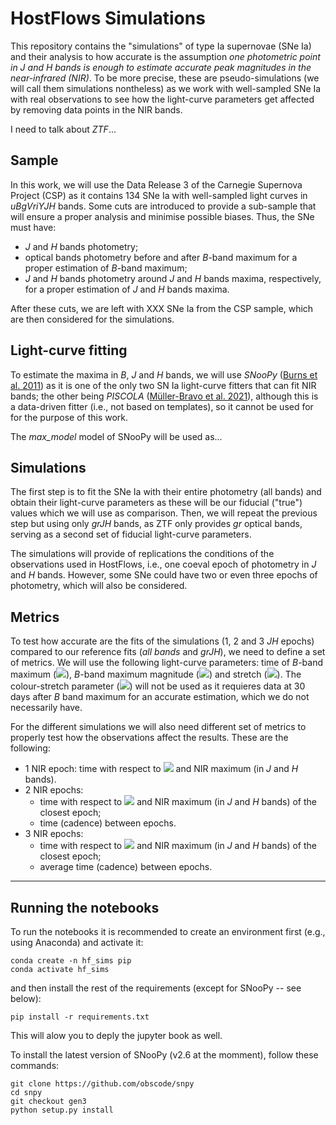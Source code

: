 # HostFlows Simulations

This repository contains the "simulations" of type Ia supernovae (SNe Ia) and their analysis to how accurate is the assumption *one photometric point in J and H bands is enough to estimate accurate peak magnitudes in the near-infrared (NIR)*. To be more precise, these are pseudo-simulations (we will call them simulations nontheless) as we work with well-sampled SNe Ia with real observations to see how the light-curve parameters get affected by removing data points in the NIR bands.

I need to talk about *ZTF*...

## Sample

In this work, we will use the Data Release 3 of the Carnegie Supernova Project (CSP) as it contains 134 SNe Ia with well-sampled light curves in *uBgVriYJH* bands. Some cuts are introduced to provide a sub-sample that will ensure a proper analysis and minimise possible biases. Thus, the SNe must have:

* *J* and *H* bands photometry;
* optical bands photometry before and after *B*-band maximum for a proper estimation of *B*-band maximum;
* *J* and *H* bands photometry around *J* and *H* bands maxima, respectively, for a proper estimation of *J* and *H* bands maxima.

After these cuts, we are left with XXX SNe Ia from the CSP sample, which are then considered for the simulations.

## Light-curve fitting

To estimate the maxima in *B*, *J* and *H* bands, we will use *SNooPy* ([Burns et al. 2011](https://ui.adsabs.harvard.edu/abs/2011AJ....141...19B/abstract)) as it is one of the only two SN Ia light-curve fitters that can fit NIR bands; the other being *PISCOLA* ([Müller-Bravo et al. 2021](https://ui.adsabs.harvard.edu/abs/2021MNRAS.tmp.2778M/abstract)), although this is a data-driven fitter (i.e., not based on templates), so it cannot be used for for the purpose of this work.

The *max_model* model of SNooPy will be used as...


## Simulations

The first step is to fit the SNe Ia with their entire photometry (all bands) and obtain their light-curve parameters as these will be our fiducial ("true") values which we will use as comparison. Then, we will repeat the previous step but using only *grJH* bands, as ZTF only provides *gr* optical bands, serving as a second set of fiducial light-curve parameters.

The simulations will provide of replications the conditions of the observations used in HostFlows, i.e., one coeval epoch of photometry in *J* and *H* bands. However, some SNe could have two or even three epochs of photometry, which will also be considered. 

## Metrics

To test how accurate are the fits of the simulations (1, 2 and 3 *JH* epochs) compared to our reference fits (*all bands* and *grJH*), we need to define a set of metrics. We will use the following light-curve parameters: time of *B*-band maximum (<img src="https://render.githubusercontent.com/render/math?math=t_{\rm max}">), *B*-band maximum magnitude (<img src="https://render.githubusercontent.com/render/math?math=m_{B}">) and stretch (<img src="https://render.githubusercontent.com/render/math?math=\Delta~m_{15}">). The colour-stretch parameter (<img src="https://render.githubusercontent.com/render/math?math=s_{BV}">) will not be used as it requieres data at 30 days after $B$ band maximum for an accurate estimation, which we do not necessarily have.

For the different simulations we will also need different set of metrics to properly test how the observations affect the results. These are the following:

* 1 NIR epoch: time with respect to <img src="https://render.githubusercontent.com/render/math?math=t_{\rm max}"> and NIR maximum (in *J* and *H* bands).
* 2 NIR epochs: 
  * time with respect to <img src="https://render.githubusercontent.com/render/math?math=t_{\rm max}"> and NIR maximum (in *J* and *H* bands) of the closest epoch;
  * time (cadence) between epochs.
* 3 NIR epochs:
  * time with respect to <img src="https://render.githubusercontent.com/render/math?math=t_{\rm max}"> and NIR maximum (in *J* and *H* bands) of the closest epoch;
  * average time (cadence) between epochs.

___
## Running the notebooks

To run the notebooks it is recommended to create an environment first (e.g., using Anaconda) and activate it:

```code
conda create -n hf_sims pip
conda activate hf_sims
```

and then install the rest of the requirements (except for SNooPy --  see below):

```code
pip install -r requirements.txt
```

This will alow you to deply the jupyter book as well.

To install the latest version of SNooPy (v2.6 at the momment), follow these commands:

```code
git clone https://github.com/obscode/snpy
cd snpy
git checkout gen3
python setup.py install
```


